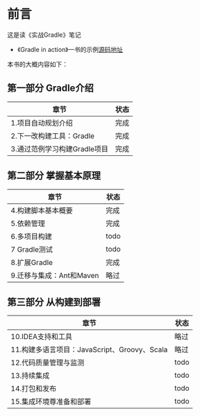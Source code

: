 # 前言

这是读《实战Gradle》笔记

- 《Gradle in action》一书的示例[源码地址](https://github.com/bmuschko/gradle-in-action-source "项目地址")

本书的大概内容如下：

## 第一部分 Gradle介绍

章节|状态
---|---
1.项目自动规划介绍|完成
2.下一改构建工具：Gradle|完成
3.通过范例学习构建Gradle项目|完成


## 第二部分 掌握基本原理


章节|状态
---|---
4.构建脚本基本概要|完成
5.依赖管理|完成
6.多项目构建|todo
7 Gradle测试|todo
8.扩展Gradle|完成
9.迁移与集成：Ant和Maven|略过


## 第三部分 从构建到部署


章节|状态
---|---
10.IDEA支持和工具|略过
11.构建多语言项目：JavaScript、Groovy、Scala|略过
12.代码质量管理与监测|todo
13.持续集成|todo
14.打包和发布|todo
15.集成环境尊准备和部署|todo


